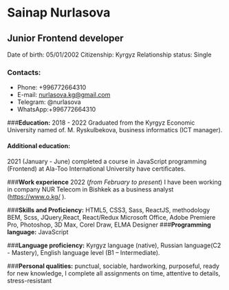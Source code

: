 # **Sainap Nurlasova**

## **Junior Frontend developer**

Date of birth: 05/01/2002
Citizenship: Kyrgyz
Relationship status: Single

### **Contacts:**
* Phone: +996772664310
* E-mail: nurlasova.kg@gmail.com
* Telegram: @nurlasova
* WhatsApp:+996772664310

###**Education:**
2018 - 2022 Graduated from the Kyrgyz Economic University named of. M. Ryskulbekova, business informatics (ICT manager).

#### **Additional education:**
2021 (January - June) completed a course in JavaScript programming (Frontend) at Ala-Too International University have certificates.

###**Work experience**
2022 (_from February to present_) I have been working in company NUR Telecom in Bishkek as a business analyst (https://www.o.kg/ ).

###**Skills and Proficiency:**
HTML5, CSS3, Sass, ReactJS, methodology BEM, Scss, JQuery,React, React/Redux
Microsoft Office, Adobe Premiere Pro, Photoshop, 3D Max, Corel Draw, ELMA Designer
###**Programming language:** JavaScript

###**Language proficiency:**
Kyrgyz language (native), Russian language(С2 - Mastery), English language level (B1 – Intermediate).

###**Personal qualities:** punctual, sociable, hardworking, purposeful, ready for new knowledge, I complete all assignments on time,  attentive to details, stress-resistant


 

